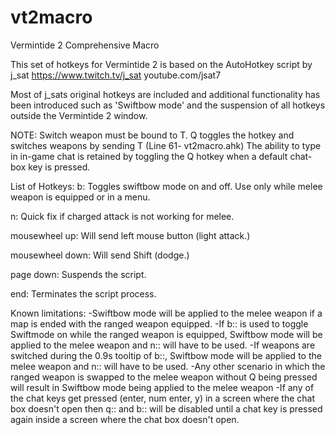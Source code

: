 # vt2macro
Vermintide 2 Comprehensive Macro

This set of hotkeys for Vermintide 2 is based on the AutoHotkey script by j_sat https://www.twitch.tv/j_sat youtube.com/jsat7

Most of j_sats original hotkeys are included and additional functionality has been introduced such as 'Swiftbow mode' and the suspension of all hotkeys outside the Vermintide 2 window.

NOTE: Switch weapon must be bound to T. Q toggles the hotkey and switches weapons by sending T (Line 61- vt2macro.ahk)
The ability to type in in-game chat is retained by toggling the Q hotkey when a default chat-box key is pressed.

List of Hotkeys:
  b: Toggles swiftbow mode on and off. Use only while melee weapon is equipped or in a menu.
  
  n: Quick fix if charged attack is not working for melee.
  
  mousewheel up: Will send left mouse button (light attack.)
  
  mousewheel down: Will send Shift (dodge.)
  
  page down: Suspends the script.
  
  end: Terminates the script process.
  
Known limitations:
	-Swiftbow mode will be applied to the melee weapon if a map is ended with the ranged weapon equipped.
	-If b:: is used to toggle Swiftmode on while the ranged weapon is equipped, Swiftbow mode will be applied to the melee weapon and n:: will have to be used.
	-If weapons are switched during the 0.9s tooltip of b::, Swiftbow mode will be applied to the melee weapon and n:: will have to be used.
	-Any other scenario in which the ranged weapon is swapped to the melee weapon without Q being pressed will result in Swiftbow mode being applied to the melee weapon
	-If any of the chat keys get pressed (enter, num enter, y) in a screen where the chat box doesn't open then q:: and b:: will be disabled until a chat key is pressed again inside a screen where the chat box doesn't open.
